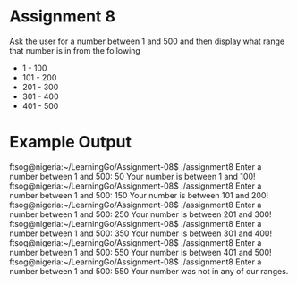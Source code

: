 # Assignment 8
Ask the user for a number between 1 and 500 and then display what range that number is in from the following

* 1 - 100
* 101 - 200
* 201 - 300
* 301 - 400
* 401 - 500


# Example Output
ftsog@nigeria:~/LearningGo/Assignment-08$ ./assignment8
Enter a number between 1 and 500: 50
Your number is between 1 and 100!
ftsog@nigeria:~/LearningGo/Assignment-08$ ./assignment8
Enter a number between 1 and 500: 150
Your number is between 101 and 200!
ftsog@nigeria:~/LearningGo/Assignment-08$ ./assignment8
Enter a number between 1 and 500: 250
Your number is between 201 and 300!
ftsog@nigeria:~/LearningGo/Assignment-08$ ./assignment8
Enter a number between 1 and 500: 350
Your number is between 301 and 400!
ftsog@nigeria:~/LearningGo/Assignment-08$ ./assignment8
Enter a number between 1 and 500: 550
Your number is between 401 and 500!
ftsog@nigeria:~/LearningGo/Assignment-08$ ./assignment8
Enter a number between 1 and 500: 550
Your number was not in any of our ranges.